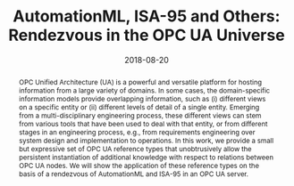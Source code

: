 ---
abstract: OPC Unified Architecture (UA) is a powerful and versatile platform for hosting
  information from a large variety of domains. In some cases, the domain-specific
  information models provide overlapping information, such as (i) different views
  on a specific entity or (ii) different levels of detail of a single entity. Emerging
  from a multi-disciplinary engineering process, these different views can stem from
  various tools that have been used to deal with that entity, or from different stages
  in an engineering process, e.g., from requirements engineering over system design
  and implementation to operations. In this work, we provide a small but expressive
  set of OPC UA reference types that unobtrusively allow the persistent instantiation
  of additional knowledge with respect to relations between OPC UA nodes. We will
  show the application of these reference types on the basis of a rendezvous of AutomationML
  and ISA-95 in an OPC UA server.
authors:
- Bernhard Wally
- Christian Huemer
- Alexandra Mazak
- Manuel Wimmer
date: '2018-08-20'
featured: false
links:
- name: Publik
  url: https://publik.tuwien.ac.at/showentry.php?ID=269748&lang=2
publication_types:
- '1'
publishDate: '2018-08-20'
title: 'AutomationML, ISA-95 and Others: Rendezvous in the OPC UA Universe'
url_pdf: ''
---